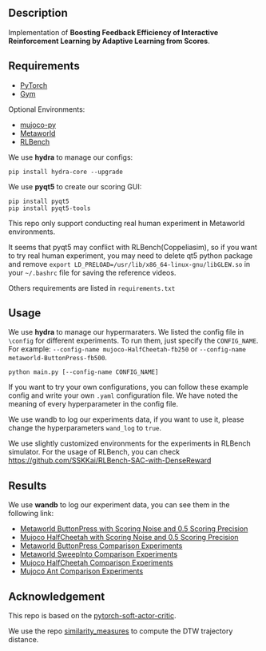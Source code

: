## Description

Implementation of **Boosting Feedback Efficiency of Interactive Reinforcement Learning by Adaptive Learning from Scores**.

## Requirements

*   [PyTorch](http://pytorch.org/)
*   [Gym](https://github.com/openai/gym)

Optional Environments:
*   [mujoco-py](https://github.com/openai/mujoco-py)
*   [Metaworld](https://github.com/rlworkgroup/metaworld)
*   [RLBench](https://github.com/stepjam/RLBench)

We use **hydra** to manage our configs:
```
pip install hydra-core --upgrade
```
We use **pyqt5** to create our scoring GUI:
```
pip install pyqt5
pip install pyqt5-tools
```
This repo only support conducting real human experiment in Metaworld environments.

It seems that pyqt5 may conflict with RLBench(Coppeliasim), so if you want to try real human experiment, you may need to delete qt5 python package and remove `export LD_PRELOAD=/usr/lib/x86_64-linux-gnu/libGLEW.so` in your `~/.bashrc` file for saving the reference videos.

Others requirements are listed in `requirements.txt`

## Usage
We use **hydra** to manage our hypermaraters. We listed the config file in `\config` for different experiments.
To run them, just specify the `CONFIG_NAME`. For example: `--config-name mujoco-HalfCheetah-fb250` or `--config-name metaworld-ButtonPress-fb500`.
```
python main.py [--config-name CONFIG_NAME]
```
If you want to try your own configurations, you can follow these example config and write your own `.yaml` configuration file. 
We have noted the meaning of every hyperparameter in the config file.

We use wandb to log our experiments data, if you want to use it, please change the hyperparameters `wand_log` to `true`.

We use slightly customized environments for the experiments in RLBench simulator. For the usage of RLBench, you can check https://github.com/SSKKai/RLBench-SAC-with-DenseReward

## Results

We use **wandb** to log our experiment data, you can see them in the following link:

*   [Metaworld ButtonPress with Scoring Noise and 0.5 Scoring Precision](https://wandb.ai/sskk/OPRRL-Metaworld-ButtonPress-Scoring-Noise?workspace=user-sskk)
*   [Mujoco HalfCheetah with Scoring Noise and 0.5 Scoring Precision](https://wandb.ai/sskk/OPRRL-Mujoco-HalfCheetah-with-Scoring-Noise?workspace=user-sskk)
*   [Metaworld ButtonPress Comparison Experiments](https://wandb.ai/sskk/OPRRL-Metaworld-ButtonPress-Comparison-Experiments?workspace=user-sskk)
*   [Metaworld SweepInto Comparison Experiments](https://wandb.ai/sskk/OPRRL-Metaworld-SweepInto-Comparison-Experiments?workspace=user-sskk)
*   [Mujoco HalfCheetah Comparison Experiments](https://wandb.ai/sskk/OPRRL-Mujoco-HalfCheetah-Comparison-Experiments?workspace=user-sskk)
*   [Mujoco Ant Comparison Experiments](https://wandb.ai/sskk/OPRRL-Mujoco-Ant-Comparison-Experiments?workspace=user-sskk)


## Acknowledgement

This repo is based on the [pytorch-soft-actor-critic](https://github.com/pranz24/pytorch-soft-actor-critic/tree/SAC_V).

We use the repo [similarity_measures](https://github.com/cjekel/similarity_measures) to compute the DTW trajectory distance.



